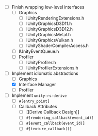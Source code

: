  - [ ] Finish wrapping low-level interfaces
	- [ ] Graphics
		- [ ] IUnityRenderingExtensions.h
		- [ ] IUnityGraphicsD3D11.h
		- [ ] IUnityGraphicsD3D12.h
		- [ ] IUnityGraphicsMetal.h
		- [ ] IUnityGraphicsVulkan.h
		- [ ] IUnityShaderCompilerAccess.h
	- [ ] IUnityEventQueue.h
	- [ ] Profiler
		- [ ] IUnityProfiler.h
		- [ ] IUnityProfilerExtensions.h
 - [ ] Implement idiomatic abstractions
	- [ ] Graphics
	- [X] Interface Manager
	- [ ] Profiler
- [ ] Implement `unity-rs-derive`
	- [ ] `#[entry_point]`
	- [ ] Callback Attributes
		- [ ] [[Derive Callback Design]]
		- [ ] `#[rendering_callback(event_id)]`
		- [ ] `#[event_callback(event_id)]`
		- [ ] `#[texture_callback()]`